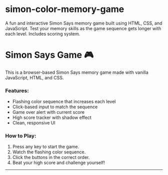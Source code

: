 # simon-color-memory-game
A fun and interactive Simon Says memory game built using HTML, CSS, and JavaScript. Test your memory skills as the game sequence gets longer with each level. Includes scoring system.

# Simon Says Game 🎮

This is a browser-based Simon Says memory game made with vanilla JavaScript, HTML, and CSS.

### Features:
- Flashing color sequence that increases each level
- Click-based input to match the sequence
- Game over alert with current score
- High score tracker with shadow effect
- Clean, responsive UI

### How to Play:
1. Press any key to start the game.
2. Watch the flashing color sequence.
3. Click the buttons in the correct order.
4. Beat your high score and challenge yourself!

---
